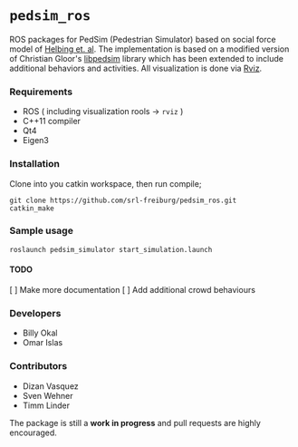 # `pedsim_ros`

ROS packages for PedSim (Pedestrian Simulator) based on social force
model of [Helbing et. al](http://arxiv.org/pdf/cond-mat/9805244.pdf). The implementation is based on a modified version of Christian Gloor's [libpedsim](http://pedsim.silmaril.org/) library which has been extended to include additional behaviors and activities. All visualization is done via [Rviz](http://wiki.ros.org/rviz).


### Requirements
- ROS ( including visualization rools -> `rviz` )
- C++11 compiler 
- Qt4 
- Eigen3 


### Installation
Clone into you catkin workspace, then run compile;
```
git clone https://github.com/srl-freiburg/pedsim_ros.git
catkin_make
```


### Sample usage
```
roslaunch pedsim_simulator start_simulation.launch 
```

#### TODO
[ ] Make more documentation
[ ] Add additional crowd behaviours


### Developers
* Billy Okal
* Omar Islas

### Contributors
* Dizan Vasquez
* Sven Wehner
* Timm Linder

The package is still a **work in progress** and pull requests are highly
encouraged.



